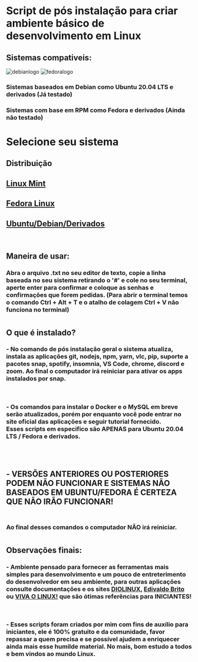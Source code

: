 # Script de pós instalação para criar ambiente básico de desenvolvimento em Linux

## Sistemas compativeis:
![debianlogo](https://cdn.icon-icons.com/icons2/2415/PNG/32/debian_plain_wordmark_logo_icon_146567.png)
![fedoralogo](https://cdn.icon-icons.com/icons2/1508/PNG/32/distributorlogofedora_104089.png)

### **Sistemas baseados em Debian como Ubuntu 20.04 LTS e derivados (Já testado)**
### **Sistemas com base em RPM como Fedora e derivados (Ainda não testado)**

#
# Selecione seu sistema

## Distribuição

## [Linux Mint](https://github.com/LeoCosta-dev/ajudaLinux/blob/main/mint.md)
## [Fedora Linux](https://github.com/LeoCosta-dev/ajudaLinux/blob/main/fedora.md)
## [Ubuntu/Debian/Derivados](https://github.com/LeoCosta-dev/ajudaLinux/blob/main/ubuntu-debian.md)

<br>

## Maneira de usar:
### Abra o arquivo .txt no seu editor de texto, copie a linha baseada no seu sistema retirando o '#' e cole no seu terminal, aperte enter para confirmar e coloque as senhas e confirmações que forem pedidas. (Para abrir o terminal temos o comando Ctrl + Alt + T e o atalho de colagem Ctrl + V não funciona no terminal)

#
## O que é instalado?
### - No comando de pós instalação geral o sistema atualiza, instala as aplicações git, nodejs, npm, yarn, vlc, pip, suporte a pacotes snap, spotify, insomnia, VS Code, chrome, discord e zoom. Ao final o computador irá reiniciar para ativar os apps instalados por snap.
<br>

### - Os comandos para instalar o Docker e o MySQL em breve serão atualizados, porém por enquanto você pode entrar no site oficial das aplicações e seguir tutorial fornecido.<BR> Esses scripts em especifico são **APENAS** para Ubuntu 20.04 LTS / Fedora e derivados. 
<BR><BR> 

## - **VERSÕES ANTERIORES OU POSTERIORES PODEM NÃO FUNCIONAR E SISTEMAS NÃO BASEADOS EM UBUNTU/FEDORA É CERTEZA QUE NÃO IRÃO FUNCIONAR!** <BR><BR>
### Ao final desses comandos o computador **NÃO** irá reiniciar.

#
## Observações finais:
### - Ambiente pensado para fornecer as ferramentas mais simples para desenvolvimento e um pouco de entreterimento do desenvolvedor em seu ambiente, para outras aplicações consulte documentações e os sites [DIOLINUX](<https://diolinux.com.br/>), [Edivaldo Brito](<https://www.edivaldobrito.com.br/>) ou [VIVA O LINUX!](<https://www.vivaolinux.com.br/>) que são ótimas referências para **INICIANTES!**
</br>

### - Esses scripts foram criados por mim com fins de auxílio para iniciantes, ele é 100% gratuito e da comunidade, favor repassar a quem precisa e se possível ajudem a enriquecer ainda mais esse humilde material. No mais, bom estudo a todos e bem vindos ao mundo Linux.